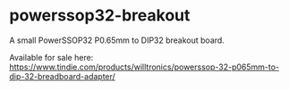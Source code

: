 # powerssop32-breakout
A small PowerSSOP32 P0.65mm to DIP32 breakout board.

Available for sale here: https://www.tindie.com/products/willtronics/powerssop-32-p065mm-to-dip-32-breadboard-adapter/
